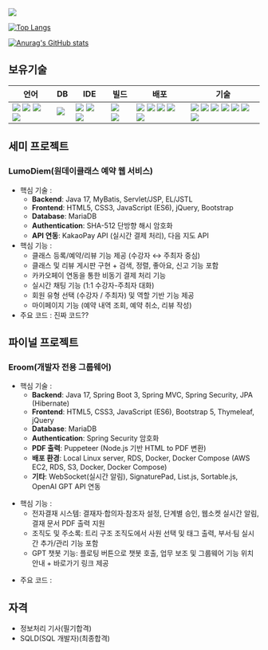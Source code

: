 
<img src="https://capsule-render.vercel.app/api?type=waving&color=timeGradient&height=200&section=header&animation=fadeIn&fontAlignY=40&text=안녕하세요.%20강성관입니다.&fontSize=60" />

[![Top Langs](https://github-readme-stats.vercel.app/api/top-langs/?username=devkskg)](https://github.com/anuraghazra/github-readme-stats)

[![Anurag's GitHub stats](https://github-readme-stats.vercel.app/api?username=devkskg&theme=merko&theme=transparent)](https://github.com/anuraghazra/github-readme-stats)

## 보유기술
| 언어 | DB | IDE | 빌드 | 배포 | 기술 |
| --- | --- | --- | --- | --- | --- |
|<img src="https://img.shields.io/badge/java-%23ED8B00.svg?style=flat-square&logo=openjdk&logoColor=white">&nbsp;<img src="https://img.shields.io/badge/html5-%23E34F26.svg?style=flat-square&logo=html5&logoColor=white">&nbsp;<img src="https://img.shields.io/badge/css3-%231572B6.svg?style=flat-square&logo=css3&logoColor=white">&nbsp;<img src="https://img.shields.io/badge/javascript-%23323330.svg?style=flat-square&logo=javascript&logoColor=%23F7DF1E">|<img src="https://img.shields.io/badge/MariaDB-003545?style=flat-square&logo=mariadb&logoColor=white">&nbsp;|<img src="https://img.shields.io/badge/IntelliJIDEA-000000.svg?style=flat-square&logo=intellij-idea&logoColor=white">&nbsp;<img src="https://img.shields.io/badge/Eclipse-FE7A16.svg?style=flat-square&logo=Eclipse&logoColor=white">&nbsp;<img src="https://img.shields.io/badge/Visual%20Studio%20Code-0078d7.svg?style=flat-square&logo=visual-studio-code&logoColor=white">|<img src="https://img.shields.io/badge/Apache%20Maven-C71A36?style=flat-square&logo=Apache%20Maven&logoColor=white">&nbsp;<img src="https://img.shields.io/badge/Gradle-02303A.svg?style=flat-square&logo=Gradle&logoColor=white">|<img src="https://img.shields.io/badge/apache%20tomcat-%23F8DC75.svg?style=flat-square&logo=apache-tomcat&logoColor=black">&nbsp;<img src="https://img.shields.io/badge/AWS-%23FF9900.svg?style=flat-square&logo=amazon-aws&logoColor=white">&nbsp;<img src="https://img.shields.io/badge/docker-%230db7ed.svg?style=flat-square&logo=docker&logoColor=white">&nbsp;<img src="https://img.shields.io/badge/jenkins-%232C5263.svg?style=flat-square&logo=jenkins&logoColor=white">&nbsp;<img src="https://img.shields.io/badge/github-%23121011.svg?style=flat-square&logo=github&logoColor=white">|<img src="https://img.shields.io/badge/spring-%236DB33F.svg?style=flat-square&logo=spring&logoColor=white">&nbsp;<img src="https://img.shields.io/badge/spring%20boot-%236DB33F.svg?style=flat-square&logo=springboot&logoColor=white">&nbsp;<img src="https://img.shields.io/badge/Mybatis-181717.svg?style=flat-square&logo=Mybatis&logoColor=white">&nbsp;<img src="https://img.shields.io/badge/jquery-%230769AD.svg?style=flat-square&logo=jquery&logoColor=white">&nbsp;<img src="https://img.shields.io/badge/bootstrap-%238511FA.svg?style=flat-square&logo=bootstrap&logoColor=white">&nbsp;<img src="https://img.shields.io/badge/JSP-3776AB.svg?style=flat-square&logo=JSP&logoColor=white">&nbsp;<img src="https://img.shields.io/badge/JSON-3776AB.svg?style=flat-square&logo=JSON&logoColor=white">|

## 세미 프로젝트
### LumoDiem(원데이클래스 예약 웹 서비스)
* 핵심 기술 :
  - **Backend**: Java 17, MyBatis, Servlet/JSP, EL/JSTL
  - **Frontend**: HTML5, CSS3, JavaScript (ES6), jQuery, Bootstrap
  - **Database**: MariaDB
  - **Authentication**: SHA-512 단방향 해시 암호화
  - **API 연동**: KakaoPay API (실시간 결제 처리), 다음 지도 API
* 핵심 기능 :
  - 클래스 등록/예약/리뷰 기능 제공 (수강자 ↔ 주최자 중심)
  - 클래스 및 리뷰 게시판 구현 + 검색, 정렬, 좋아요, 신고 기능 포함
  - 카카오페이 연동을 통한 비동기 결제 처리 기능
  - 실시간 채팅 기능 (1:1 수강자-주최자 대화)
  - 회원 유형 선택 (수강자 / 주최자) 및 역할 기반 기능 제공
  - 마이페이지 기능 (예약 내역 조회, 예약 취소, 리뷰 작성)
* 주요 코드 : 진짜 코드??
  
## 파이널 프로젝트
### Eroom(개발자 전용 그룹웨어)
* 핵심 기술 :
  - **Backend**: Java 17, Spring Boot 3, Spring MVC, Spring Security, JPA (Hibernate)
  - **Frontend**: HTML5, CSS3, JavaScript (ES6), Bootstrap 5, Thymeleaf, jQuery
  - **Database**: MariaDB
  - **Authentication**: Spring Security 암호화
  - **PDF 출력**: Puppeteer (Node.js 기반 HTML to PDF 변환)
  - **배포 환경**: Local Linux server, RDS, Docker, Docker Compose (AWS EC2, RDS, S3, Docker, Docker Compose)
  - **기타**: WebSocket(실시간 알림), SignaturePad, List.js, Sortable.js, OpenAI GPT API 연동

- 핵심 기능 :
  - 전자결재 시스템: 결재자·합의자·참조자 설정, 단계별 승인, 웹소켓 실시간 알림, 결재 문서 PDF 출력 지원
  - 조직도 및 주소록: 트리 구조 조직도에서 사원 선택 및 태그 출력, 부서·팀 실시간 추가/관리 기능 포함
  - GPT 챗봇 기능: 플로팅 버튼으로 챗봇 호출, 업무 보조 및 그룹웨어 기능 위치 안내 + 바로가기 링크 제공
* 주요 코드 : 

## 자격
* 정보처리 기사(필기합격)
* SQLD(SQL 개발자)(최종합격)
  

